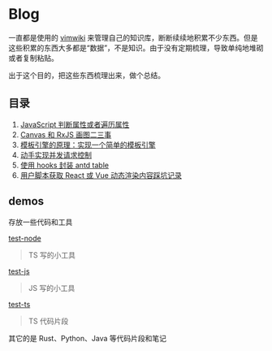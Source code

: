 # Blog

一直都是使用的 [vimwiki](https://github.com/vimwiki/vimwiki) 来管理自己的知识库，断断续续地积累不少东西。但是这些积累的东西大多都是“数据”，不是知识。由于没有定期梳理，导致单纯地堆砌或者复制粘贴。

出于这个目的，把这些东西梳理出来，做个总结。

## 目录

1. [JavaScript 判断属性或者遍历属性](https://github.com/22earth/blog/issues/1)
2. [Canvas 和 RxJS 画图二三事](https://github.com/22earth/blog/issues/2)
3. [模板引擎的原理：实现一个简单的模板引擎](https://github.com/22earth/blog/issues/3)
4. [动手实现并发请求控制](https://github.com/22earth/blog/issues/4)
5. [使用 hooks 封装 antd table](https://github.com/22earth/blog/issues/5)
6. [用户脚本获取 React 或 Vue 动态渲染内容踩坑记录](https://github.com/22earth/blog/issues/6)


## demos
存放一些代码和工具

[test-node](./demos/test-node)
> TS 写的小工具

[test-js](./demos/test-ts)
> JS 写的小工具

[test-ts](./demos/test-ts)
> TS 代码片段

其它的是 Rust、Python、Java 等代码片段和笔记